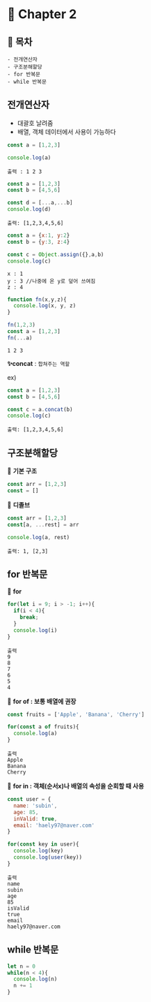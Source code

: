 # 📕 Chapter 2

## **🚀 목차**
```
- 전개연산자
- 구조분해할당
- for 반복문
- while 반복문 
```

## 전개연산자 
- 대괄호 날려줌
- 배열, 객체 데이터에서 사용이 가능하다
  
```js
const a = [1,2,3]

console.log(a)
```
```
출력 : 1 2 3
```

```js
const a = [1,2,3]
const b = [4,5,6]

const d = [...a,...b]
console.log(d)
```
```
출력: [1,2,3,4,5,6]
```
```js
const a = {x:1, y:2}
const b = {y:3, z:4}

const c = Object.assign({},a,b)
console.log(c)
```
```
x : 1
y : 3 //나중에 온 y로 덮어 쓰여짐
z : 4
```
```js
function fn(x,y,z){
  console.log(x, y, z)
}

fn(1,2,3)
const a = [1,2,3]
fn(...a)
```
```
1 2 3
```

**✨concat** : `합쳐주는 역할`

ex)

```js
const a = [1,2,3]
const b = [4,5,6]

const c = a.concat(b)
console.log(c)
```
```
출력: [1,2,3,4,5,6]
```
## 구조분해할당 


📍 **기본 구조**
```js
const arr = [1,2,3]
const = []
```
📍 **디졸브**
```js
const arr = [1,2,3]
const[a, ...rest] = arr

console.log(a, rest)
```
```
출력: 1, [2,3]
```
## for 반복문

📍 **for**
```js
for(let i = 9; i > -1; i++){
  if(i < 4){
    break;
  }
  console.log(i)
}
```
```
출력
9
8
7
6
5
4
```
📍 **for of : 보통 배열에 권장** 
```js
const fruits = ['Apple', 'Banana', 'Cherry']

for(const a of fruits){
  console.log(a)
}
```
```
출력
Apple
Banana
Cherry
```
📍 **for in : 객체(순서x)나 배열의 속성을 순회할 때 사용**
```js
const user = {
  name: 'subin',
  age: 85,
  inValid: true,
  email: 'haely97@naver.com'
}

for(const key in user){
  console.log(key)
  console.log(user(key))
}
```

```
출력
name
subin
age
85
isValid
true
email
haely97@naver.com
```
## while 반복문

```js
let n = 0
while(n < 4){
  console.log(n)
  n += 1
}
```
